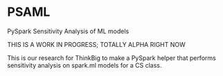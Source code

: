# PSAML
PySpark Sensitivity Analysis of ML models

THIS IS A WORK IN PROGRESS; TOTALLY ALPHA RIGHT NOW

This is our research for ThinkBig to make a PySpark helper that performs sensitivity analysis on spark.ml models for a CS class.
